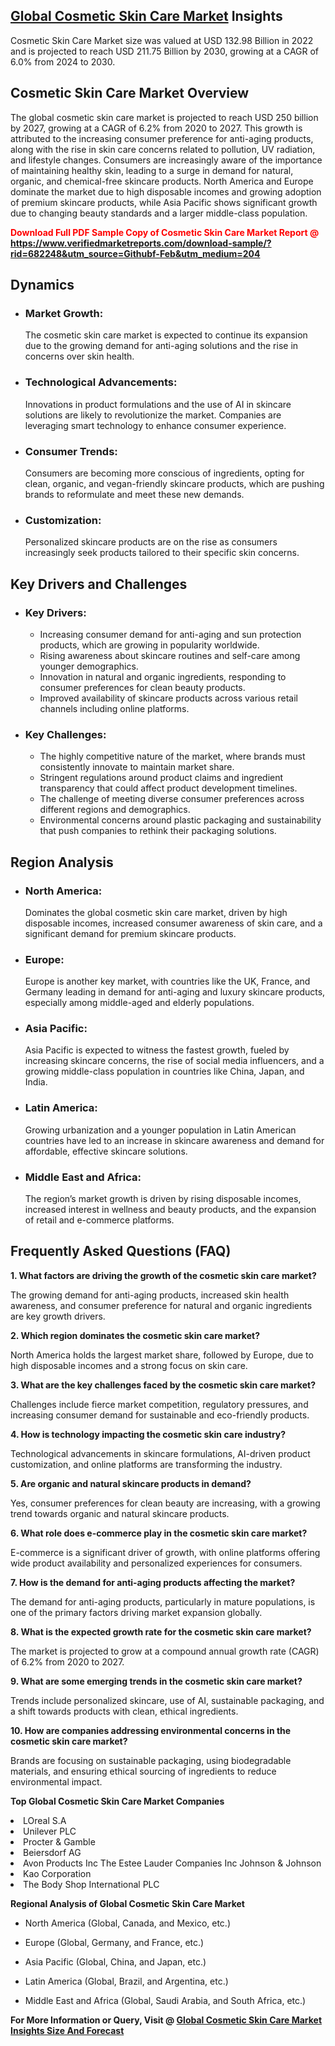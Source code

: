 <h2><a href="https://www.verifiedmarketreports.com/download-sample/?rid=682248&amp;utm_source=Githubf&amp;utm_medium=204" target="_blank">Global Cosmetic Skin Care Market</a> Insights</h2><p>Cosmetic Skin Care Market size was valued at USD 132.98 Billion in 2022 and is projected to reach USD 211.75 Billion by 2030, growing at a CAGR of 6.0% from 2024 to 2030.</p><p> <h2>Cosmetic Skin Care Market Overview</h2> <p>The global cosmetic skin care market is projected to reach USD 250 billion by 2027, growing at a CAGR of 6.2% from 2020 to 2027. This growth is attributed to the increasing consumer preference for anti-aging products, along with the rise in skin care concerns related to pollution, UV radiation, and lifestyle changes. Consumers are increasingly aware of the importance of maintaining healthy skin, leading to a surge in demand for natural, organic, and chemical-free skincare products. North America and Europe dominate the market due to high disposable incomes and growing adoption of premium skincare products, while Asia Pacific shows significant growth due to changing beauty standards and a larger middle-class population.</p> <p><strong><p><span class=""><span style="color: #ff0000;"><strong>Download Full PDF Sample Copy of Cosmetic Skin Care Market Report</strong> @ </span><a href="https://www.verifiedmarketreports.com/download-sample/?rid=682248&amp;utm_source=Githubf-Feb&amp;utm_medium=204" target="_blank">https://www.verifiedmarketreports.com/download-sample/?rid=682248&amp;utm_source=Githubf-Feb&amp;utm_medium=204</a></span></p></strong></p> <h2>Dynamics</h2> <ul> <li><h3>Market Growth:</h3> The cosmetic skin care market is expected to continue its expansion due to the growing demand for anti-aging solutions and the rise in concerns over skin health.</li> <li><h3>Technological Advancements:</h3> Innovations in product formulations and the use of AI in skincare solutions are likely to revolutionize the market. Companies are leveraging smart technology to enhance consumer experience.</li> <li><h3>Consumer Trends:</h3> Consumers are becoming more conscious of ingredients, opting for clean, organic, and vegan-friendly skincare products, which are pushing brands to reformulate and meet these new demands.</li> <li><h3>Customization:</h3> Personalized skincare products are on the rise as consumers increasingly seek products tailored to their specific skin concerns.</li> </ul> <h2>Key Drivers and Challenges</h2> <ul> <li><h3>Key Drivers:</h3> <ul> <li>Increasing consumer demand for anti-aging and sun protection products, which are growing in popularity worldwide.</li> <li>Rising awareness about skincare routines and self-care among younger demographics.</li> <li>Innovation in natural and organic ingredients, responding to consumer preferences for clean beauty products.</li> <li>Improved availability of skincare products across various retail channels including online platforms.</li> </ul> </li> <li><h3>Key Challenges:</h3> <ul> <li>The highly competitive nature of the market, where brands must consistently innovate to maintain market share.</li> <li>Stringent regulations around product claims and ingredient transparency that could affect product development timelines.</li> <li>The challenge of meeting diverse consumer preferences across different regions and demographics.</li> <li>Environmental concerns around plastic packaging and sustainability that push companies to rethink their packaging solutions.</li> </ul> </li> </ul> <h2>Region Analysis</h2> <ul> <li><h3>North America:</h3> Dominates the global cosmetic skin care market, driven by high disposable incomes, increased consumer awareness of skin care, and a significant demand for premium skincare products.</li> <li><h3>Europe:</h3> Europe is another key market, with countries like the UK, France, and Germany leading in demand for anti-aging and luxury skincare products, especially among middle-aged and elderly populations.</li> <li><h3>Asia Pacific:</h3> Asia Pacific is expected to witness the fastest growth, fueled by increasing skincare concerns, the rise of social media influencers, and a growing middle-class population in countries like China, Japan, and India.</li> <li><h3>Latin America:</h3> Growing urbanization and a younger population in Latin American countries have led to an increase in skincare awareness and demand for affordable, effective skincare solutions.</li> <li><h3>Middle East and Africa:</h3> The region’s market growth is driven by rising disposable incomes, increased interest in wellness and beauty products, and the expansion of retail and e-commerce platforms.</li> </ul> <h2>Frequently Asked Questions (FAQ)</h2> <p><strong>1. What factors are driving the growth of the cosmetic skin care market?</strong></p> <p>The growing demand for anti-aging products, increased skin health awareness, and consumer preference for natural and organic ingredients are key growth drivers.</p> <p><strong>2. Which region dominates the cosmetic skin care market?</strong></p> <p>North America holds the largest market share, followed by Europe, due to high disposable incomes and a strong focus on skin care.</p> <p><strong>3. What are the key challenges faced by the cosmetic skin care market?</strong></p> <p>Challenges include fierce market competition, regulatory pressures, and increasing consumer demand for sustainable and eco-friendly products.</p> <p><strong>4. How is technology impacting the cosmetic skin care industry?</strong></p> <p>Technological advancements in skincare formulations, AI-driven product customization, and online platforms are transforming the industry.</p> <p><strong>5. Are organic and natural skincare products in demand?</strong></p> <p>Yes, consumer preferences for clean beauty are increasing, with a growing trend towards organic and natural skincare products.</p> <p><strong>6. What role does e-commerce play in the cosmetic skin care market?</strong></p> <p>E-commerce is a significant driver of growth, with online platforms offering wide product availability and personalized experiences for consumers.</p> <p><strong>7. How is the demand for anti-aging products affecting the market?</strong></p> <p>The demand for anti-aging products, particularly in mature populations, is one of the primary factors driving market expansion globally.</p> <p><strong>8. What is the expected growth rate for the cosmetic skin care market?</strong></p> <p>The market is projected to grow at a compound annual growth rate (CAGR) of 6.2% from 2020 to 2027.</p> <p><strong>9. What are some emerging trends in the cosmetic skin care market?</strong></p> <p>Trends include personalized skincare, use of AI, sustainable packaging, and a shift towards products with clean, ethical ingredients.</p> <p><strong>10. How are companies addressing environmental concerns in the cosmetic skin care market?</strong></p> <p>Brands are focusing on sustainable packaging, using biodegradable materials, and ensuring ethical sourcing of ingredients to reduce environmental impact.</p> </p><p><strong>Top Global Cosmetic Skin Care Market Companies</strong></p><div data-test-id=""><p><li>LOreal S.A</li><li> Unilever PLC</li><li> Procter & Gamble</li><li> Beiersdorf AG</li><li> Avon Products Inc The Estee Lauder Companies Inc Johnson & Johnson</li><li> Kao Corporation</li><li> The Body Shop International PLC</li></p><div><strong>Regional Analysis of&nbsp;Global Cosmetic Skin Care Market</strong></div><ul><li dir="ltr"><p dir="ltr">North America&nbsp;(Global, Canada, and Mexico, etc.)</p></li><li dir="ltr"><p dir="ltr">Europe (Global, Germany, and France, etc.)</p></li><li dir="ltr"><p dir="ltr">Asia Pacific&nbsp;(Global, China, and Japan, etc.)</p></li><li dir="ltr"><p dir="ltr">Latin America&nbsp;(Global, Brazil, and Argentina, etc.)</p></li><li dir="ltr">Middle East and Africa&nbsp;(Global, Saudi Arabia, and South Africa, etc.)</li></ul><p><strong>For More Information or Query, Visit @&nbsp;</strong><strong><a href="https://www.verifiedmarketreports.com/product/cosmetic-skin-care-market/?utm_source=Githubf&amp;utm_medium=204" target="_blank">Global Cosmetic Skin Care Market Insights Size And Forecast</a></strong></p></div>
